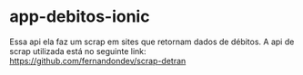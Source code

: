 # app-debitos-ionic
Essa api ela faz um scrap em sites que retornam dados de débitos. A api de scrap utilizada está no seguinte link: https://github.com/fernandondev/scrap-detran
